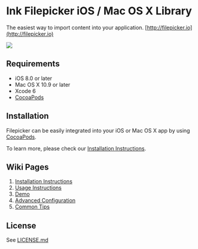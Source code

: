 # Ink Filepicker iOS / Mac OS X Library

The easiest way to import content into your application.
[http://filepicker.io](http://filepicker.io)

<img src="https://github.com/Ink/ios-picker/raw/develop/Docs/filepicker_ios.png" class="center">

## Requirements

  - iOS 8.0 or later
  - Mac OS X 10.9 or later
  - Xcode 6
  - [CocoaPods](http://cocoapods.org)

## Installation

  Filepicker can be easily integrated into your iOS or Mac OS X app by using [CocoaPods](http://cocoapods.org/).

  To learn more, please check our [Installation Instructions](https://github.com/Ink/ios-picker/wiki/1.-Installation).

## Wiki Pages

  1. [Installation Instructions](https://github.com/Ink/ios-picker/wiki/1.-Installation)
  2. [Usage Instructions](https://github.com/Ink/ios-picker/wiki/2.-Usage-instructions)
  3. [Demo](https://github.com/Ink/ios-picker/wiki/3.-Demo)
  4. [Advanced Configuration](https://github.com/Ink/ios-picker/wiki/4.-Advanced-Configuration)
  5. [Common Tips](https://github.com/Ink/ios-picker/wiki/5.-Common-Tips)

## License

See [LICENSE.md](https://github.com/Ink/ios-picker/blob/develop/LICENSE.md)
